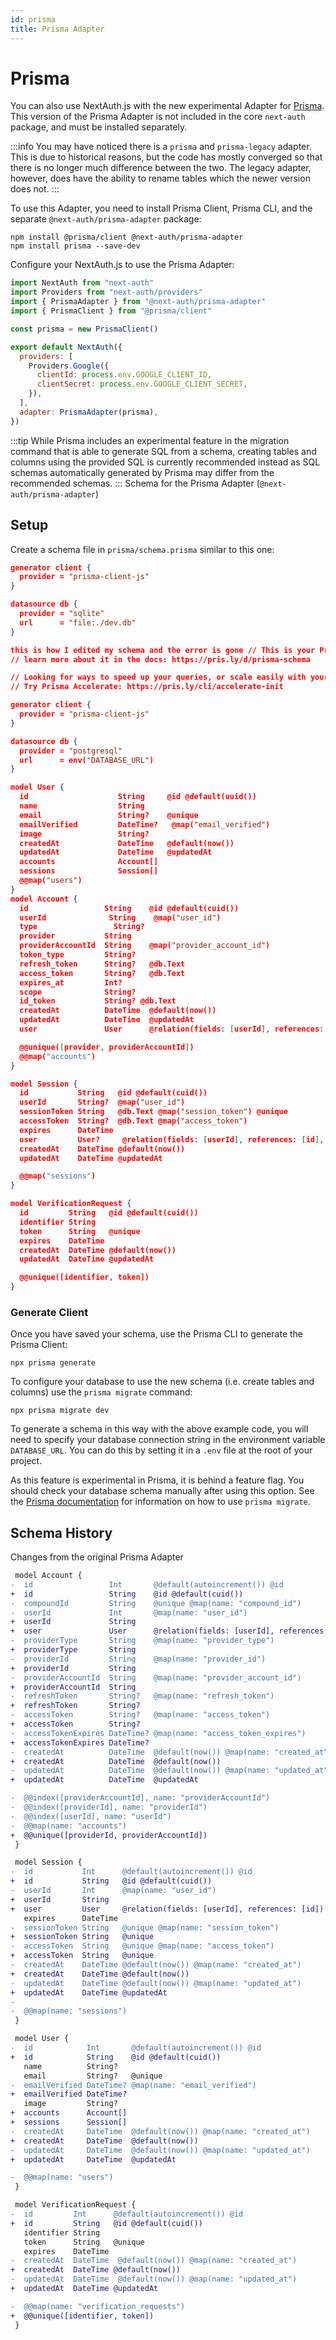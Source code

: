```yaml
---
id: prisma
title: Prisma Adapter
---
```


# Prisma

You can also use NextAuth.js with the new experimental Adapter for [Prisma](https://www.prisma.io/docs/). This version of the Prisma Adapter is not included in the core `next-auth` package, and must be installed separately.

:::info
You may have noticed there is a `prisma` and `prisma-legacy` adapter. This is due to historical reasons, but the code has mostly converged so that there is no longer much difference between the two. The legacy adapter, however, does have the ability to rename tables which the newer version does not.
:::

To use this Adapter, you need to install Prisma Client, Prisma CLI, and the separate `@next-auth/prisma-adapter` package:

```
npm install @prisma/client @next-auth/prisma-adapter
npm install prisma --save-dev
```

Configure your NextAuth.js to use the Prisma Adapter:

```javascript title="pages/api/auth/[...nextauth].js"
import NextAuth from "next-auth"
import Providers from "next-auth/providers"
import { PrismaAdapter } from "@next-auth/prisma-adapter"
import { PrismaClient } from "@prisma/client"

const prisma = new PrismaClient()

export default NextAuth({
  providers: [
    Providers.Google({
      clientId: process.env.GOOGLE_CLIENT_ID,
      clientSecret: process.env.GOOGLE_CLIENT_SECRET,
    }),
  ],
  adapter: PrismaAdapter(prisma),
})
```

:::tip
While Prisma includes an experimental feature in the migration command that is able to generate SQL from a schema, creating tables and columns using the provided SQL is currently recommended instead as SQL schemas automatically generated by Prisma may differ from the recommended schemas.
:::
Schema for the Prisma Adapter (`@next-auth/prisma-adapter`)

## Setup

Create a schema file in `prisma/schema.prisma` similar to this one:

```json title="schema.prisma"
generator client {
  provider = "prisma-client-js"
}

datasource db {
  provider = "sqlite"
  url      = "file:./dev.db"
}

this is how I edited my schema and the error is gone // This is your Prisma schema file,
// learn more about it in the docs: https://pris.ly/d/prisma-schema

// Looking for ways to speed up your queries, or scale easily with your serverless or edge functions?
// Try Prisma Accelerate: https://pris.ly/cli/accelerate-init

generator client {
  provider = "prisma-client-js"
}

datasource db {
  provider = "postgresql"
  url      = env("DATABASE_URL")
}

model User {
  id                    String     @id @default(uuid())
  name                  String
  email                 String?    @unique
  emailVerified         DateTime?   @map("email_verified")
  image                 String?
  createdAt             DateTime   @default(now())
  updatedAt             DateTime   @updatedAt
  accounts              Account[]
  sessions              Session[]
  @@map("users")
}
model Account {
  id                 String    @id @default(cuid())
  userId              String    @map("user_id")
  type                 String?
  provider           String
  providerAccountId  String    @map("provider_account_id")
  token_type         String?
  refresh_token      String?   @db.Text
  access_token       String?   @db.Text
  expires_at         Int?
  scope              String?
  id_token           String? @db.Text
  createdAt          DateTime  @default(now())
  updatedAt          DateTime  @updatedAt
  user               User      @relation(fields: [userId], references: [id], onDelete: Cascade)

  @@unique([provider, providerAccountId])
  @@map("accounts")
}

model Session {
  id           String   @id @default(cuid())
  userId       String?  @map("user_id")
  sessionToken String   @db.Text @map("session_token") @unique
  accessToken  String?  @db.Text @map("access_token")
  expires      DateTime
  user         User?     @relation(fields: [userId], references: [id], onDelete: Cascade)
  createdAt    DateTime @default(now())
  updatedAt    DateTime @updatedAt

  @@map("sessions")
}

model VerificationRequest {
  id         String   @id @default(cuid())
  identifier String
  token      String   @unique
  expires    DateTime
  createdAt  DateTime @default(now())
  updatedAt  DateTime @updatedAt

  @@unique([identifier, token])
}

```

### Generate Client

Once you have saved your schema, use the Prisma CLI to generate the Prisma Client:

```
npx prisma generate
```

To configure your database to use the new schema (i.e. create tables and columns) use the `prisma migrate` command:

```
npx prisma migrate dev
```

To generate a schema in this way with the above example code, you will need to specify your database connection string in the environment variable `DATABASE_URL`. You can do this by setting it in a `.env` file at the root of your project.

As this feature is experimental in Prisma, it is behind a feature flag. You should check your database schema manually after using this option. See the [Prisma documentation](https://www.prisma.io/docs/) for information on how to use `prisma migrate`.

## Schema History

Changes from the original Prisma Adapter

```diff
 model Account {
-  id                 Int       @default(autoincrement()) @id
+  id                 String    @id @default(cuid())
-  compoundId         String    @unique @map(name: "compound_id")
-  userId             Int       @map(name: "user_id")
+  userId             String
+  user               User      @relation(fields: [userId], references: [id])
-  providerType       String    @map(name: "provider_type")
+  providerType       String
-  providerId         String    @map(name: "provider_id")
+  providerId         String
-  providerAccountId  String    @map(name: "provider_account_id")
+  providerAccountId  String
-  refreshToken       String?   @map(name: "refresh_token")
+  refreshToken       String?
-  accessToken        String?   @map(name: "access_token")
+  accessToken        String?
-  accessTokenExpires DateTime? @map(name: "access_token_expires")
+  accessTokenExpires DateTime?
-  createdAt          DateTime  @default(now()) @map(name: "created_at")
+  createdAt          DateTime  @default(now())
-  updatedAt          DateTime  @default(now()) @map(name: "updated_at")
+  updatedAt          DateTime  @updatedAt

-  @@index([providerAccountId], name: "providerAccountId")
-  @@index([providerId], name: "providerId")
-  @@index([userId], name: "userId")
-  @@map(name: "accounts")
+  @@unique([providerId, providerAccountId])
 }

 model Session {
-  id           Int      @default(autoincrement()) @id
+  id           String   @id @default(cuid())
-  userId       Int      @map(name: "user_id")
+  userId       String
+  user         User     @relation(fields: [userId], references: [id])
   expires      DateTime
-  sessionToken String   @unique @map(name: "session_token")
+  sessionToken String   @unique
-  accessToken  String   @unique @map(name: "access_token")
+  accessToken  String   @unique
-  createdAt    DateTime @default(now()) @map(name: "created_at")
+  createdAt    DateTime @default(now())
-  updatedAt    DateTime @default(now()) @map(name: "updated_at")
+  updatedAt    DateTime @updatedAt
-
-  @@map(name: "sessions")
 }

 model User {
-  id            Int       @default(autoincrement()) @id
+  id            String    @id @default(cuid())
   name          String?
   email         String?   @unique
-  emailVerified DateTime? @map(name: "email_verified")
+  emailVerified DateTime?
   image         String?
+  accounts      Account[]
+  sessions      Session[]
-  createdAt     DateTime  @default(now()) @map(name: "created_at")
+  createdAt     DateTime  @default(now())
-  updatedAt     DateTime  @default(now()) @map(name: "updated_at")
+  updatedAt     DateTime  @updatedAt

-  @@map(name: "users")
 }

 model VerificationRequest {
-  id         Int      @default(autoincrement()) @id
+  id         String   @id @default(cuid())
   identifier String
   token      String   @unique
   expires    DateTime
-  createdAt  DateTime  @default(now()) @map(name: "created_at")
+  createdAt  DateTime @default(now())
-  updatedAt  DateTime  @default(now()) @map(name: "updated_at")
+  updatedAt  DateTime @updatedAt

-  @@map(name: "verification_requests")
+  @@unique([identifier, token])
 }
```
